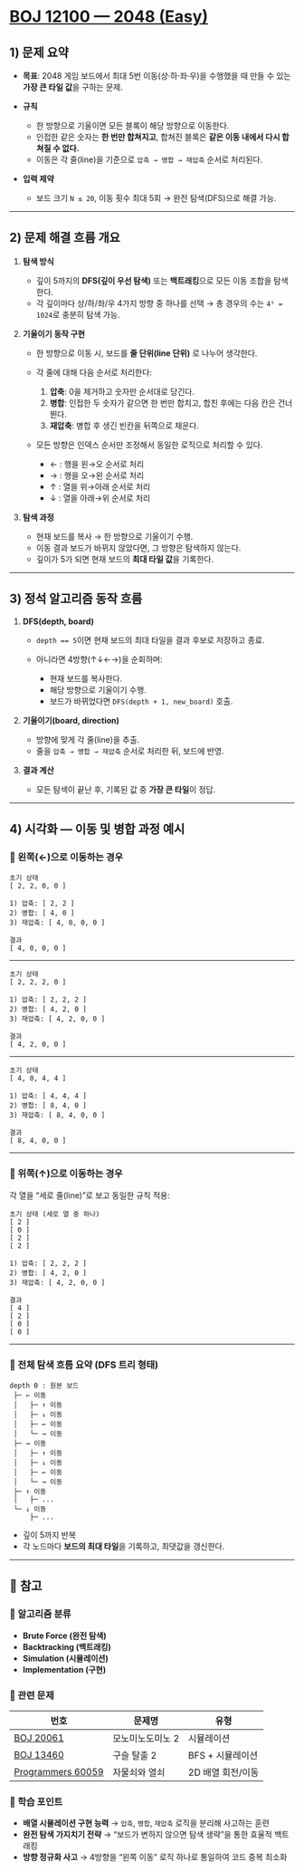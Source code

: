 

# [BOJ 12100 — 2048 (Easy)](https://www.acmicpc.net/problem/12100)

## 1) 문제 요약

* **목표**: 2048 게임 보드에서 최대 5번 이동(상·하·좌·우)을 수행했을 때 만들 수 있는 **가장 큰 타일 값**을 구하는 문제.
* **규칙**

  * 한 방향으로 기울이면 모든 블록이 해당 방향으로 이동한다.
  * 인접한 같은 숫자는 **한 번만 합쳐지고**, 합쳐진 블록은 **같은 이동 내에서 다시 합쳐질 수 없다.**
  * 이동은 각 줄(line)을 기준으로 `압축 → 병합 → 재압축` 순서로 처리된다.
* **입력 제약**

  * 보드 크기 `N ≤ 20`, 이동 횟수 최대 5회 → 완전 탐색(DFS)으로 해결 가능.

---

## 2) 문제 해결 흐름 개요

1. **탐색 방식**

   * 깊이 5까지의 **DFS(깊이 우선 탐색)** 또는 **백트래킹**으로 모든 이동 조합을 탐색한다.
   * 각 깊이마다 상/하/좌/우 4가지 방향 중 하나를 선택 → 총 경우의 수는 `4⁵ = 1024`로 충분히 탐색 가능.
2. **기울이기 동작 구현**

   * 한 방향으로 이동 시, 보드를 **줄 단위(line 단위)** 로 나누어 생각한다.
   * 각 줄에 대해 다음 순서로 처리한다:

     1. **압축**: 0을 제거하고 숫자만 순서대로 당긴다.
     2. **병합**: 인접한 두 숫자가 같으면 한 번만 합치고, 합친 후에는 다음 칸은 건너뛴다.
     3. **재압축**: 병합 후 생긴 빈칸을 뒤쪽으로 채운다.
   * 모든 방향은 인덱스 순서만 조정해서 동일한 로직으로 처리할 수 있다.

     * ← : 행을 왼→오 순서로 처리
     * → : 행을 오→왼 순서로 처리
     * ↑ : 열을 위→아래 순서로 처리
     * ↓ : 열을 아래→위 순서로 처리
3. **탐색 과정**

   * 현재 보드를 복사 → 한 방향으로 기울이기 수행.
   * 이동 결과 보드가 바뀌지 않았다면, 그 방향은 탐색하지 않는다.
   * 깊이가 5가 되면 현재 보드의 **최대 타일 값**을 기록한다.

---

## 3) 정석 알고리즘 동작 흐름

1. **DFS(depth, board)**

   * `depth == 5`이면 현재 보드의 최대 타일을 결과 후보로 저장하고 종료.
   * 아니라면 4방향(↑↓←→)을 순회하며:

     * 현재 보드를 복사한다.
     * 해당 방향으로 기울이기 수행.
     * 보드가 바뀌었다면 `DFS(depth + 1, new_board)` 호출.
2. **기울이기(board, direction)**

   * 방향에 맞게 각 줄(line)을 추출.
   * 줄을 `압축 → 병합 → 재압축` 순서로 처리한 뒤, 보드에 반영.
3. **결과 계산**

   * 모든 탐색이 끝난 후, 기록된 값 중 **가장 큰 타일**이 정답.

---

## 4) 시각화 — 이동 및 병합 과정 예시

### 🔹 왼쪽(←)으로 이동하는 경우

```
초기 상태
[ 2, 2, 0, 0 ]

1) 압축: [ 2, 2 ]
2) 병합: [ 4, 0 ]
3) 재압축: [ 4, 0, 0, 0 ]

결과
[ 4, 0, 0, 0 ]
```

---

```
초기 상태
[ 2, 2, 2, 0 ]

1) 압축: [ 2, 2, 2 ]
2) 병합: [ 4, 2, 0 ]
3) 재압축: [ 4, 2, 0, 0 ]

결과
[ 4, 2, 0, 0 ]
```

---

```
초기 상태
[ 4, 0, 4, 4 ]

1) 압축: [ 4, 4, 4 ]
2) 병합: [ 8, 4, 0 ]
3) 재압축: [ 8, 4, 0, 0 ]

결과
[ 8, 4, 0, 0 ]
```

---

### 🔹 위쪽(↑)으로 이동하는 경우

각 열을 “세로 줄(line)”로 보고 동일한 규칙 적용:

```
초기 상태 (세로 열 중 하나)
[ 2 ]
[ 0 ]
[ 2 ]
[ 2 ]

1) 압축: [ 2, 2, 2 ]
2) 병합: [ 4, 2, 0 ]
3) 재압축: [ 4, 2, 0, 0 ]

결과
[ 4 ]
[ 2 ]
[ 0 ]
[ 0 ]
```

---

### 🔹 전체 탐색 흐름 요약 (DFS 트리 형태)

```
depth 0 : 원본 보드
 ├─ ← 이동
 │   ├─ ↑ 이동
 │   ├─ ↓ 이동
 │   ├─ ← 이동
 │   └─ → 이동
 ├─ → 이동
 │   ├─ ↑ 이동
 │   ├─ ↓ 이동
 │   ├─ ← 이동
 │   └─ → 이동
 ├─ ↑ 이동
 │   ├─ ...
 └─ ↓ 이동
     ├─ ...
```

* 깊이 5까지 반복
* 각 노드마다 **보드의 최대 타일**을 기록하고, 최댓값을 갱신한다.

---

## 📘 참고

### 🔹 알고리즘 분류

* **Brute Force (완전 탐색)**
* **Backtracking (백트래킹)**
* **Simulation (시뮬레이션)**
* **Implementation (구현)**

### 🔹 관련 문제

| 번호                                                                                   | 문제명         | 유형          |
| ------------------------------------------------------------------------------------ | ----------- | ----------- |
| [BOJ 20061](https://www.acmicpc.net/problem/20061)                                   | 모노미노도미노 2   | 시뮬레이션       |
| [BOJ 13460](https://www.acmicpc.net/problem/13460)                                   | 구슬 탈출 2     | BFS + 시뮬레이션 |
| [Programmers 60059](https://school.programmers.co.kr/learn/courses/30/lessons/60059) | 자물쇠와 열쇠     | 2D 배열 회전/이동 |

### 🔹 학습 포인트

* **배열 시뮬레이션 구현 능력**
  → `압축`, `병합`, `재압축` 로직을 분리해 사고하는 훈련
* **완전 탐색 가지치기 전략**
  → “보드가 변하지 않으면 탐색 생략”을 통한 효율적 백트래킹
* **방향 정규화 사고**
  → 4방향을 “왼쪽 이동” 로직 하나로 통일하여 코드 중복 최소화

